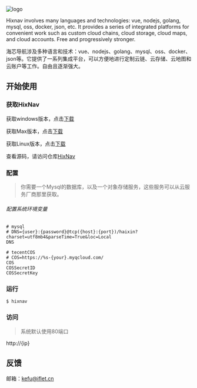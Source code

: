 ![logo](http://hixnav.github.io/img/logo.png)

Hixnav involves many languages and technologies: vue, nodejs, golang, mysql, oss, docker, json, etc. It provides a series of integrated platforms for convenient work such as custom cloud chains, cloud storage, cloud maps, and cloud accounts. Free and progressively stronger.

海芯导航涉及多种语言和技术：vue、nodejs、golang、mysql、oss、docker、json等。它提供了一系列集成平台，可以方便地进行定制云链、云存储、云地图和云账户等工作。自由且逐渐强大。



## 开始使用
### 获取HixNav

获取windows版本，点击<a href="https://github.com/hixnav/hixnav/raw/master/release/hixnav-winx64.exe">下载</a>

获取Max版本，点击<a href="https://github.com/hixnav/hixnav/raw/master/release/hixnav-mac-amd64">下载</a>

获取Linux版本，点击<a href="https://github.com/hixnav/hixnav/raw/master/release/hixnav-linux-amd64">下载</a>

查看源码，请访问仓库<a href="https://github.com/hixnav/hixnav">HixNav</a>

### 配置

>你需要一个Mysql的数据库，以及一个对象存储服务，这些服务可以从云服务厂商那里获取。

###### 配置系统环境变量

```shell
# mysql
# DNS={user}:{password}@tcp({host}:{port})/haixin?charset=utf8mb4&parseTime=True&loc=Local
DNS

# tecentCOS
# COS=https://%s-{your}.myqcloud.com/
COS 
COSSecretID
COSSecretKey
``` 

### 运行

```shell
$ hixnav
```

### 访问

> 系统默认使用80端口

http://{ip}

## 反馈

邮箱：kefu@iflet.cn
